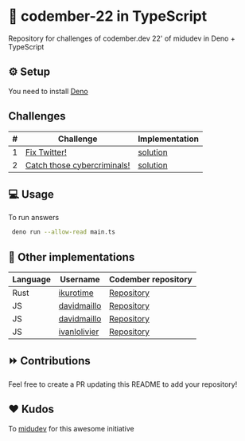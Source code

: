 # 🦕 codember-22 in TypeScript

Repository for challenges of codember.dev 22' of midudev in Deno + TypeScript

## ⚙️ Setup

You need to install [Deno](https://deno.land/manual@v1.27.2/getting_started/installation)

## Challenges

| #   | Challenge                                              | Implementation                     |
| --- | ------------------------------------------------------ | ---------------------------------- |
| 1   | [Fix Twitter!](./challenge01/README.md)                | [solution](./challenge01/index.ts) |
| 2   | [Catch those cybercriminals!](./challenge02/README.md) | [solution](./challenge02/index.ts) |

## 💻 Usage

To run answers

```bash
 deno run --allow-read main.ts
```

## 👥 Other implementations

| Language | Username                                         | Codember repository                                      |
| -------- | ------------------------------------------------ | -------------------------------------------------------- |
| Rust     | [ikurotime](https://github.com/ikurotime)        | [Repository](https://github.com/ikurotime/codember_rust) |
| JS       | [davidmaillo](https://github.com/ikurotime)      | [Repository](https://github.com/davidmaillo/codember-js) |
| JS       | [davidmaillo](https://github.com/JonatanGarbuyo) | [Repository](https://github.com/JonatanGarbuyo/codember) |
| JS       | [ivanlolivier](https://github.com/ivanlolivier)  | [Repository](https://github.com/ivanlolivier/codember)   |

## ⏩️ Contributions

Feel free to create a PR updating this README to add your repository!

## ❤️ Kudos

To [midudev](https://github.com/midudev) for this awesome initiative
